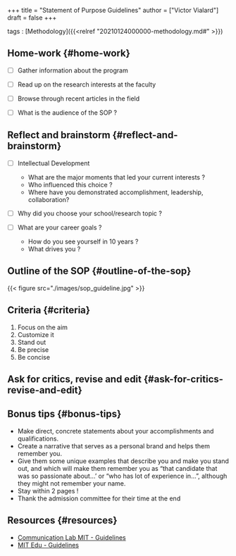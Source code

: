 +++
title = "Statement of Purpose Guidelines"
author = ["Victor Vialard"]
draft = false
+++

tags
: [Methodology]({{<relref "20210124000000-methodology.md#" >}})


## Home-work {#home-work}

-   [ ] Gather information about the program

-   [ ] Read up on the research interests at the faculty

-   [ ] Browse through recent articles in the field

-   [ ] What is the audience of the SOP ?


## Reflect and brainstorm {#reflect-and-brainstorm}

-   [ ] Intellectual Development
    -   What are the major moments that led your current interests ?
    -   Who influenced this choice ?
    -   Where have you demonstrated accomplishment, leadership, collaboration?

-   [ ] Why did you choose your school/research topic ?

-   [ ] What are your career goals ?
    -   How do you see yourself in 10 years ?
    -   What drives you ?


## Outline of the SOP {#outline-of-the-sop}

{{< figure src="./images/sop_guideline.jpg" >}}


## Criteria {#criteria}

1.  Focus on the aim
2.  Customize it
3.  Stand out
4.  Be precise
5.  Be concise


## Ask for critics, revise and edit {#ask-for-critics-revise-and-edit}


## Bonus tips {#bonus-tips}

-   Make direct, concrete statements about your accomplishments and qualifications.
-   Create a narrative that serves as a personal brand and helps them remember you.
-   Give them some unique examples that describe you and make you stand out, and which will make them remember you as “that candidate that was so passionate about…’ or “who has lot of experience in…”, although they might not remember your name.
-   Stay within 2 pages !
-   Thank the admission committee for their time at the end


## Resources {#resources}

-   [Communication Lab MIT - Guidelines](https://mitcommlab.mit.edu/cee/commkit/statement-of-purpose/)
-   [MIT Edu - Guidelines](https://web.mit.edu/msrp/myMSRP/docs/Statement%20of%20purpose%20guidelines.pdf)
